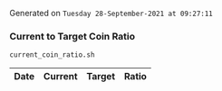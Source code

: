 Generated on `Tuesday 28-September-2021 at 09:27:11`

### Current to Target Coin Ratio
`current_coin_ratio.sh`

Date|Current|Target|Ratio
---|---|---|---
